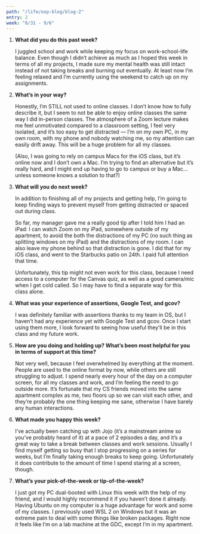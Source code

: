 ```yaml
---
path: "/life/oop-blog/blog-2"
entry: 2
week: "8/31 - 9/6"
---
```


1. **What did you do this past week?**

    I juggled school and work while keeping my focus on work-school-life balance. Even though I didn’t achieve as much as I hoped this week in terms of all my projects, I made sure my mental health was still intact instead of not taking breaks and burning out eventually. At least now I’m feeling relaxed and I’m currently using the weekend to catch up on my assignments.

1. **What’s in your way?**

    Honestly, I’m STILL not used to online classes. I don’t know how to fully describe it, but I seem to not be able to enjoy online classes the same way I did in-person classes. The atmosphere of a Zoom lecture makes me feel unmotivated compared to a classroom setting, I feel very isolated, and it’s too easy to get distracted — I’m on my own PC, in my own room, with my phone and nobody watching me, so my attention can easily drift away. This will be a huge problem for all my classes.

    (Also, I was going to rely on campus Macs for the iOS class, but it’s online now and I don’t own a Mac. I’m trying to find an alternative but it’s really hard, and I might end up having to go to campus or buy a Mac…unless someone knows a solution to that?)

1. **What will you do next week?**

    In addition to finishing all of my projects and getting help, I’m going to keep finding ways to prevent myself from getting distracted or spaced out during class.

    So far, my manager gave me a really good tip after I told him I had an iPad: I can watch Zoom on my iPad, somewhere outside of my apartment, to avoid the both the distractions of my PC (no such thing as splitting windows on my iPad) and the distractions of my room. I can also leave my phone behind so that distraction is gone. I did that for my iOS class, and went to the Starbucks patio on 24th. I paid full attention that time.

    Unfortunately, this tip might not even work for this class, because I need access to a computer for the Canvas quiz, as well as a good camera/mic when I get cold called. So I may have to find a separate way for this class alone.

1. **What was your experience of assertions, Google Test, and gcov?**

    I was definitely familiar with assertions thanks to my team in OS, but I haven’t had any experience yet with Google Test and gcov. Once I start using them more, I look forward to seeing how useful they’ll be in this class and my future work.

1. **How are you doing and holding up? What’s been most helpful for you in terms of support at this time?**

    Not very well, because I feel overwhelmed by everything at the moment. People are used to the online format by now, while others are still struggling to adjust. I spend nearly every hour of the day on a computer screen, for all my classes and work, and I’m feeling the need to go outside more. It’s fortunate that my CS friends moved into the same apartment complex as me, two floors up so we can visit each other, and they’re probably the one thing keeping me sane, otherwise I have barely any human interactions.

1. **What made you happy this week?**

    I’ve actually been catching up with Jojo (it’s a mainstream anime so you’ve probably heard of it) at a pace of 2 episodes a day, and it’s a great way to take a break between classes and work sessions. Usually I find myself getting so busy that I stop progressing on a series for weeks, but I’m finally taking enough breaks to keep going. Unfortunately it does contribute to the amount of time I spend staring at a screen, though.

1. **What’s your pick-of-the-week or tip-of-the-week?**

    I just got my PC dual-booted with Linux this week with the help of my friend, and I would highly recommend it if you haven’t done it already. Having Ubuntu on my computer is a huge advantage for work and some of my classes. I previously used WSL 2 on Windows but it was an extreme pain to deal with some things like broken packages. Right now it feels like I’m on a lab machine at the GDC, except I’m in my apartment.